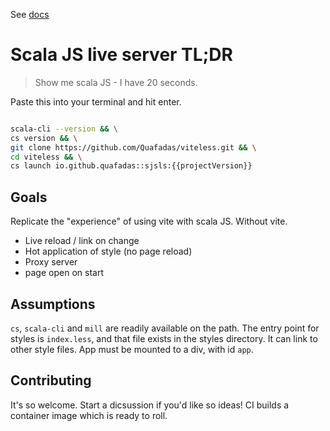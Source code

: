 See [docs](https://quafadas.github.io/live-server-scala-cli-js/docs/index.html)

# Scala JS live server TL;DR

> Show me scala JS - I have 20 seconds.

Paste this into your terminal and hit enter.

```sh

scala-cli --version && \
cs version && \
git clone https://github.com/Quafadas/viteless.git && \
cd viteless && \
cs launch io.github.quafadas::sjsls:{{projectVersion}}
```

## Goals

Replicate the "experience" of using vite with scala JS. Without vite.

- Live reload / link on change
- Hot application of style (no page reload)
- Proxy server
- page open on start

## Assumptions

`cs`, `scala-cli` and `mill` are readily available on the path.
The entry point for styles is `index.less`, and that file exists in the styles directory. It can link to other style files.
App must be mounted to a div, with id `app`.


## Contributing

It's so welcome. Start a dicsussion if you'd like so ideas! CI builds a container image which is ready to roll.
